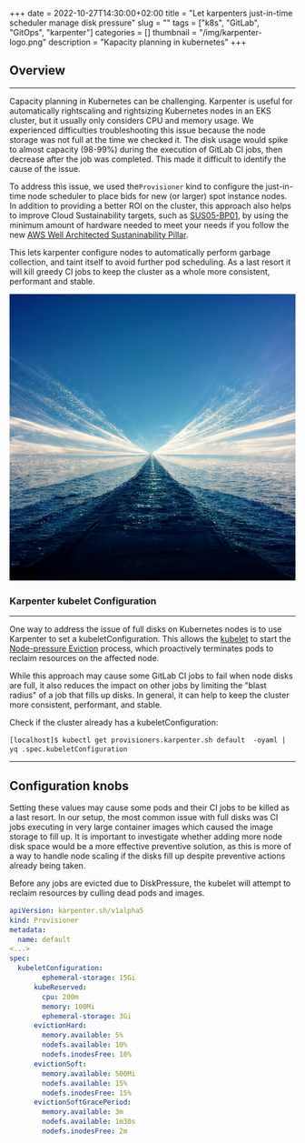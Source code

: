 


+++ 
date = 2022-10-27T14:30:00+02:00
title = "Let karpenters just-in-time scheduler manage disk pressure"
slug = "" 
tags = ["k8s", "GitLab", "GitOps", "karpenter"]
categories = []
thumbnail = "/img/karpenter-logo.png"
description = "Kapacity planning in kubernetes"
+++



## Overview
----

Capacity planning in Kubernetes can be challenging.
Karpenter is useful for automatically rightscaling and rightsizing Kubernetes nodes in an EKS cluster, but it usually only considers CPU and memory usage. We experienced difficulties troubleshooting this issue because the node storage was not full at the time we checked it. The disk usage would spike to almost capacity (98-99%) during the execution of GitLab CI jobs, then decrease after the job was completed. This made it difficult to identify the cause of the issue.

To address this issue, we used the```Provisioner``` kind to configure the just-in-time node scheduler to place bids for new (or larger) spot instance nodes. In addition to providing a better ROI on the cluster, this approach also helps to improve Cloud Sustainability targets, such as [SUS05-BP01](https://docs.aws.amazon.com/wellarchitected/latest/sustainability-pillar/sus_sus_hardware_a2.html), by using the minimum amount of hardware needed to meet your needs if you follow the new [AWS Well Architected Sustaninability Pillar](https://docs.aws.amazon.com/wellarchitected/latest/sustainability-pillar/sustainability-pillar.html).

This lets karpenter configure nodes to automatically perform garbage collection, and taint itself to avoid further pod scheduling. As a last resort it will kill greedy CI jobs to keep the cluster as a whole more consistent, performant and stable.

![K8s Rightsizing](/img/k8s_rightsizing.png)
### Karpenter kubelet Configuration
----


One way to address the issue of full disks on Kubernetes nodes is to use Karpenter to set a kubeletConfiguration. This allows the [kubelet](https://kubernetes.io/docs/reference/command-line-tools-reference/kubelet/) to start the [Node-pressure Eviction](https://kubernetes.io/docs/concepts/scheduling-eviction/node-pressure-eviction/) process, which proactively terminates pods to reclaim resources on the affected node.

While this approach may cause some GitLab CI jobs to fail when node disks are full, it also reduces the impact on other jobs by limiting the "blast radius" of a job that fills up disks. In general, it can help to keep the cluster more consistent, performant, and stable.


Check if the cluster already has a kubeletConfiguration:

```shell
[localhost]$ kubectl get provisioners.karpenter.sh default  -oyaml | yq .spec.kubeletConfiguration
```
----

## Configuration knobs

Setting these values may cause some pods and their CI jobs to be killed as a last resort. In our setup, the most common issue with full disks was CI jobs executing in very large container images which caused the image storage to fill up. It is important to investigate whether adding more node disk space would be a more effective preventive solution, as this is more of a way to handle node scaling if the disks fill up despite preventive actions already being taken.

Before any jobs are evicted due to DiskPressure, the kubelet will attempt to reclaim resources by culling dead pods and images.

```yaml
apiVersion: karpenter.sh/v1alpha5
kind: Provisioner
metadata:
  name: default
<...>
spec:
  kubeletConfiguration:
        ephemeral-storage: 15Gi
      kubeReserved:
        cpu: 200m
        memory: 100Mi
        ephemeral-storage: 3Gi
      evictionHard:
        memory.available: 5%
        nodefs.available: 10%
        nodefs.inodesFree: 10%
      evictionSoft:
        memory.available: 500Mi
        nodefs.available: 15%
        nodefs.inodesFree: 15%
      evictionSoftGracePeriod:
        memory.available: 3m
        nodefs.available: 1m30s
        nodefs.inodesFree: 2m
```


